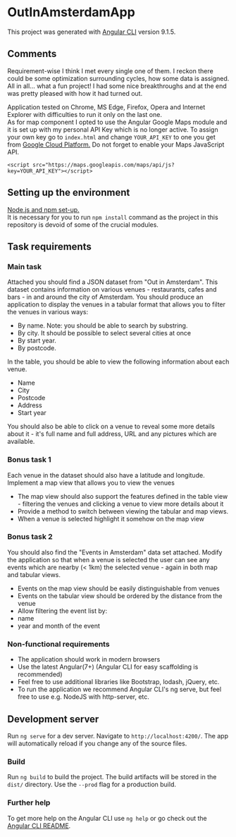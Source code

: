 # OutInAmsterdamApp

This project was generated with [Angular CLI](https://github.com/angular/angular-cli) version 9.1.5.

## Comments

Requirement-wise I think I met every single one of them. I reckon there could be some optimization surrounding cycles, how some data is assigned. All in all... what a fun project! I had some nice breakthroughs and at the end was pretty pleased with how it had turned out.

Application tested on Chrome, MS Edge, Firefox, Opera and Internet Explorer with difficulties to run it only on the last one. \
As for map component I opted to use the Angular Google Maps module and it is set up with my personal API Key which is no longer active. To assign your own key go to `index.html` and change `YOUR_API_KEY` to one you get from [Google Cloud Platform.](https://developers.google.com/maps/documentation/javascript/get-api-key) Do not forget to enable your Maps JavaScript API.
```
<script src="https://maps.googleapis.com/maps/api/js?key=YOUR_API_KEY"></script>
```

## Setting up the environment

[Node.js and npm set-up.](https://www.sitepoint.com/beginners-guide-node-package-manager/) \
It is necessary for you to run `npm install` command as the project in this repository is devoid of some of the crucial modules.

## Task requirements

### Main task
Attached you should find a JSON dataset from "Out in Amsterdam". This dataset contains information on various venues - restaurants, cafes and bars - in and around the city of Amsterdam. You should produce an application to display the venues in a tabular format that allows you to filter the venues in various ways:

- By name. Note: you should be able to search by substring.
- By city. It should be possible to select several cities at once
- By start year.
- By postcode.

In the table, you should be able to view the following information about each venue.

- Name
- City
- Postcode
- Address
- Start year

You should also be able to click on a venue to reveal some more details about it - it's full name and full address, URL and any pictures which are available.

### Bonus task 1
Each venue in the dataset should also have a latitude and longitude. Implement a map view that allows you to view the venues

- The map view should also support the features defined in the table view - filtering the venues and clicking a venue to view more details about it
- Provide a method to switch between viewing the tabular and map views.
- When a venue is selected highlight it somehow on the map view

 

### Bonus task 2
You should also find the "Events in Amsterdam" data set attached. Modify the application so that when a venue is selected the user can see any events which are nearby (< 1km) the selected venue - again in both map and tabular views.

- Events on the map view should be easily distinguishable from venues
- Events on the tabular view should be ordered by the distance from the venue
- Allow filtering the event list by:
- name
- year and month of the event

### Non-functional requirements

- The application should work in modern browsers
- Use the latest Angular(7+) (Angular CLI for easy scaffolding is recommended)
- Feel free to use additional libraries like Bootstrap, lodash, jQuery, etc.
- To run the application we recommend Angular CLI's ng serve, but feel free to use e.g. NodeJS with http-server, etc.

## Development server

Run `ng serve` for a dev server. Navigate to `http://localhost:4200/`. The app will automatically reload if you change any of the source files.

### Build

Run `ng build` to build the project. The build artifacts will be stored in the `dist/` directory. Use the `--prod` flag for a production build.

### Further help

To get more help on the Angular CLI use `ng help` or go check out the [Angular CLI README](https://github.com/angular/angular-cli/blob/master/README.md).
